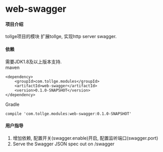 # web-swagger

#### 项目介绍
tollge项目的模块
扩展tollge, 实现http server swagger.

#### 依赖

需要JDK1.8及以上版本支持.   
maven
```
<dependency>
    <groupId>com.tollge.modules</groupId>
    <artifactId>web-swagger</artifactId>
    <version>0.1.0-SNAPSHOT</version>
</dependency>
```
Gradle
```
compile 'com.tollge.modules:web-swagger:0.1.0-SNAPSHOT'
```

#### 用户指导

1. 增加依赖, 配置开关(swagger.enable)开启, 配置监听端口(swagger.port)
2. Serve the Swagger JSON spec out on /swagger

